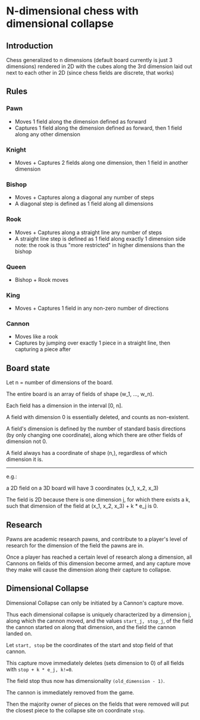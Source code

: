 # N-dimensional chess with dimensional collapse

## Introduction
Chess generalized to n dimensions (default board currently is just 3 dimensions)
rendered in 2D with the cubes along the 3rd dimension laid out next to each other in 2D (since chess fields are discrete, that works)

## Rules
### Pawn
- Moves 1 field along the dimension defined as forward
- Captures 1 field along the dimension defined as forward, then 1 field along any other dimension

### Knight
- Moves + Captures 2 fields along one dimension, then 1 field in another dimension
### Bishop
- Moves + Captures along a diagonal any number of steps
- A diagonal step is defined as 1 field along all dimensions
### Rook
- Moves + Captures along a straight line any number of steps
- A straight line step is defined as 1 field along exactly 1 dimension
side note: the rook is thus "more restricted" in higher dimensions than the bishop
### Queen
- Bishop + Rook moves
### King
- Moves + Captures 1 field in any non-zero number of directions
### Cannon
- Moves like a rook
- Captures by jumping over exactly 1 piece in a straight line, then capturing a piece after

## Board state
Let n = number of dimensions of the board.

The entire board is an array of fields of shape (w_1, ..., w_n).

Each field has a dimension in the interval [0, n].

A field with dimension 0 is essentially deleted, and counts as non-existent.

A field's dimension is defined by the number of standard basis directions (by only changing one coordinate), along which there are other fields of dimension not 0. 

A field always has a coordinate of shape (n,), regardless of which dimension it is.

---

e.g.:

a 2D field on a 3D board will have 3 coordinates (x_1, x_2, x_3)

The field is 2D because there is one dimension j, for which there exists a k, such that dimension of the field at (x_1, x_2, x_3) + k * e_j is 0.

## Research
Pawns are academic research pawns, and contribute to a player's level of research for the dimension of the field the pawns are in.

Once a player has reached a certain level of research along a dimension, all Cannons on fields of this dimension become armed, and any capture move they make will cause the dimension along their capture to collapse.

## Dimensional Collapse
Dimensional Collapse can only be initiated by a Cannon's capture move.

Thus each dimensional collapse is uniquely characterized by a dimension j, along which the cannon moved, and the values `start_j, stop_j`, of the field the cannon started on along that dimension, and the field the cannon landed on.

Let `start, stop` be the coordinates of the start and stop field of that cannon.

This capture move immediately deletes (sets dimension to 0) of all fields with `stop + k * e_j, k!=0`.

The field stop thus now has dimensionality `(old_dimension - 1)`.

The cannon is immediately removed from the game.

Then the majority owner of pieces on the fields that were removed will put the closest piece to the collapse site on coordinate `stop`.